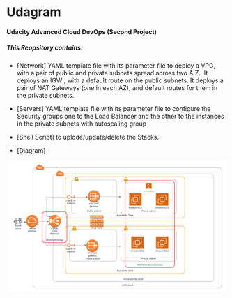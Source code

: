 # Udagram
#### Udacity Advanced Cloud DevOps (Second Project)

##### This Reopsitory contains:
- [Network] YAML template file with its parameter file to deploy a VPC, with a pair of public and private subnets spread across two A.Z. .It deploys an IGW , with a default route on the public subnets. It deploys a pair of NAT Gateways (one in each AZ), and default routes for them in the private subnets.

- [Servers] YAML template file with its parameter file to configure the Security groups one to the Load Balancer and the other to the instances in the private subnets with autoscaling group

- [Shell Script] to uplode/update/delete the Stacks.

- [Diagram] 
<img src="https://raw.githubusercontent.com/emanzaki/Udagram/master/diagram.png" alt="Diagram">
